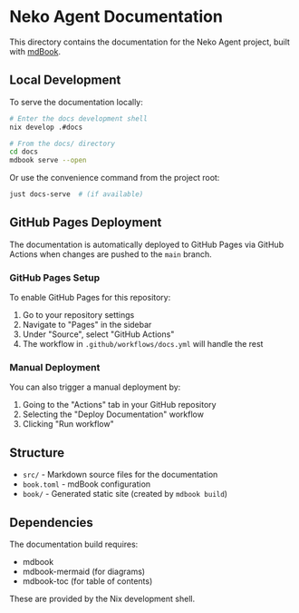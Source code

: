 # Neko Agent Documentation

This directory contains the documentation for the Neko Agent project, built with [mdBook](https://rust-lang.github.io/mdBook/).

## Local Development

To serve the documentation locally:

```bash
# Enter the docs development shell
nix develop .#docs

# From the docs/ directory
cd docs
mdbook serve --open
```

Or use the convenience command from the project root:

```bash
just docs-serve  # (if available)
```

## GitHub Pages Deployment

The documentation is automatically deployed to GitHub Pages via GitHub Actions when changes are pushed to the `main` branch.

### GitHub Pages Setup

To enable GitHub Pages for this repository:

1. Go to your repository settings
2. Navigate to "Pages" in the sidebar
3. Under "Source", select "GitHub Actions"
4. The workflow in `.github/workflows/docs.yml` will handle the rest

### Manual Deployment

You can also trigger a manual deployment by:

1. Going to the "Actions" tab in your GitHub repository
2. Selecting the "Deploy Documentation" workflow
3. Clicking "Run workflow"

## Structure

- `src/` - Markdown source files for the documentation
- `book.toml` - mdBook configuration
- `book/` - Generated static site (created by `mdbook build`)

## Dependencies

The documentation build requires:
- mdbook
- mdbook-mermaid (for diagrams)
- mdbook-toc (for table of contents)

These are provided by the Nix development shell.
